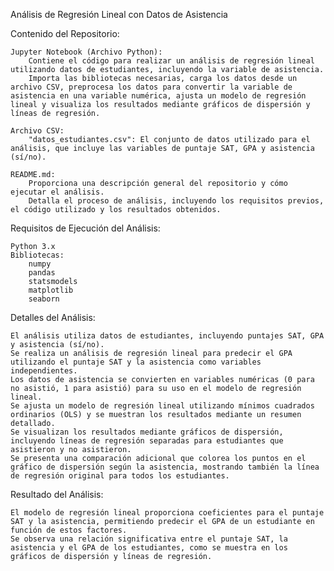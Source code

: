 Análisis de Regresión Lineal con Datos de Asistencia

Contenido del Repositorio:

    Jupyter Notebook (Archivo Python):
        Contiene el código para realizar un análisis de regresión lineal utilizando datos de estudiantes, incluyendo la variable de asistencia.
        Importa las bibliotecas necesarias, carga los datos desde un archivo CSV, preprocesa los datos para convertir la variable de asistencia en una variable numérica, ajusta un modelo de regresión lineal y visualiza los resultados mediante gráficos de dispersión y líneas de regresión.

    Archivo CSV:
        "datos_estudiantes.csv": El conjunto de datos utilizado para el análisis, que incluye las variables de puntaje SAT, GPA y asistencia (sí/no).

    README.md:
        Proporciona una descripción general del repositorio y cómo ejecutar el análisis.
        Detalla el proceso de análisis, incluyendo los requisitos previos, el código utilizado y los resultados obtenidos.

Requisitos de Ejecución del Análisis:

    Python 3.x
    Bibliotecas:
        numpy
        pandas
        statsmodels
        matplotlib
        seaborn

Detalles del Análisis:

    El análisis utiliza datos de estudiantes, incluyendo puntajes SAT, GPA y asistencia (sí/no).
    Se realiza un análisis de regresión lineal para predecir el GPA utilizando el puntaje SAT y la asistencia como variables independientes.
    Los datos de asistencia se convierten en variables numéricas (0 para no asistió, 1 para asistió) para su uso en el modelo de regresión lineal.
    Se ajusta un modelo de regresión lineal utilizando mínimos cuadrados ordinarios (OLS) y se muestran los resultados mediante un resumen detallado.
    Se visualizan los resultados mediante gráficos de dispersión, incluyendo líneas de regresión separadas para estudiantes que asistieron y no asistieron.
    Se presenta una comparación adicional que colorea los puntos en el gráfico de dispersión según la asistencia, mostrando también la línea de regresión original para todos los estudiantes.

Resultado del Análisis:

    El modelo de regresión lineal proporciona coeficientes para el puntaje SAT y la asistencia, permitiendo predecir el GPA de un estudiante en función de estos factores.
    Se observa una relación significativa entre el puntaje SAT, la asistencia y el GPA de los estudiantes, como se muestra en los gráficos de dispersión y líneas de regresión.

